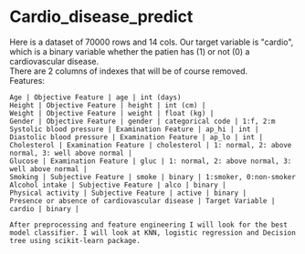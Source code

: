 # **Cardio_disease_predict**  

Here is a dataset of 70000 rows and 14 cols. Our target variable is "cardio", which is a binary variable whether the patien has (1) or not (0) a cardiovascular disease.  
There are 2 columns of indexes that will be of course removed.  
Features:

    Age | Objective Feature | age | int (days)
    Height | Objective Feature | height | int (cm) |
    Weight | Objective Feature | weight | float (kg) |
    Gender | Objective Feature | gender | categorical code | 1:f, 2:m
    Systolic blood pressure | Examination Feature | ap_hi | int |
    Diastolic blood pressure | Examination Feature | ap_lo | int |
    Cholesterol | Examination Feature | cholesterol | 1: normal, 2: above normal, 3: well above normal |
    Glucose | Examination Feature | gluc | 1: normal, 2: above normal, 3: well above normal |
    Smoking | Subjective Feature | smoke | binary | 1:smoker, 0:non-smoker
    Alcohol intake | Subjective Feature | alco | binary |
    Physical activity | Subjective Feature | active | binary |
    Presence or absence of cardiovascular disease | Target Variable | cardio | binary |  

    After preprocessing and feature engineering I will look for the best model classifier. I will look at KNN, logistic regression and Decision tree using scikit-learn package.  

